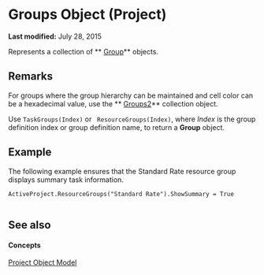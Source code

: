
# Groups Object (Project)

 **Last modified:** July 28, 2015

Represents a collection of  ** [Group](e3756818-f051-1ae4-5402-0398e568ebfc.md)** objects.

## Remarks

For groups where the group hierarchy can be maintained and cell color can be a hexadecimal value, use the  ** [Groups2](b2b83868-3366-4fb0-fed9-16d4c5eaff87.md)** collection object.

Use  `TaskGroups(Index)` or ` ResourceGroups(Index)`, where  _Index_ is the group definition index or group definition name, to return a **Group** object.


## Example

The following example ensures that the Standard Rate resource group displays summary task information.


```
ActiveProject.ResourceGroups("Standard Rate").ShowSummary = True 


```


## See also


#### Concepts


 [Project Object Model](900b167b-88ec-ea88-15b7-27bb90c22ac6.md)
